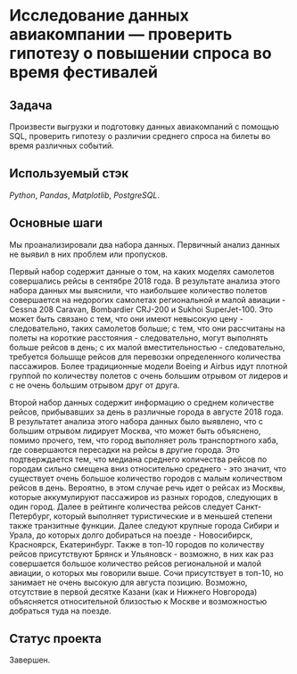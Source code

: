 # Исследование данных авиакомпании — проверить гипотезу о повышении спроса во время фестивалей


## Задача

Произвести выгрузки и подготовку данных авиакомпаний с помощью SQL, проверить гипотезу о различии среднего спроса на билеты во время различных событий.

## Используемый стэк
*Python*, *Pandas*, *Matplotlib*, *PostgreSQL*.

## Основные шаги

<p>Мы проанализировали два набора данных. Первичный анализ данных не выявил в них проблем или пропусков.
<p>Первый набор содержит данные о том, на каких моделях самолетов совершались рейсы в сентябре 2018 года. В результате анализа этого набора данных мы выяснили, что наибольшее количество полетов совершается на недорогих самолетах региональной и малой авиации - Cessna 208 Caravan, Bombardier CRJ-200 и Sukhoi SuperJet-100. Это может быть связано с тем, что они имеют невысокую цену - следовательно, таких самолетов больше; с тем, что они рассчитаны на полеты на короткие расстояния - следовательно, могут выполнять больше рейсов в день; с их малой вместительностью - следовательно, требуется большще рейсов для перевозки определенного количества пассажиров. Более традиционные модели Boeing и Airbus идут плотной группой по количеству полетов с очень большим отрывом от лидеров и с не очень большим отрывом друг от друга. 
<p>Второй набор данных содержит информацию о среднем количестве рейсов, прибывавших за день в различные города в августе 2018 года. В результатет анализа этого набора данных было выявлено, что с большим отрывом лидирует Москва, что может быть объяснено, помимо прочего, тем, что город выполняет роль транспортного хаба, где совершаются пересадки на рейсы в другие города. Это подтверждается тем, что медиана среднего количества рейсов по городам сильно смещена вниз относительно среднего - это значит, что существует очень большое количество городов с малым количеством рейсов в день. Вероятно, в этом случае речь идет о рейсах из Москвы, которые аккумулируют пассажиров из разных городов, следующих в один город. Далее в рейтинге количества рейсов следует Санкт-Петербург, который выполняет туристические и в меньшей степени также транзитные функции. Далее следуют крупные города Сибири и Урала, до которых долго добираться на поезде - Новосибирск, Красноярск, Екатеринбург. Также в топ-10 городов по количеству рейсов присутствуют Брянск и Ульяновск - возможно, в них как раз совершается большое количество рейсов региональной и малой авиации, о которых мы говорили выше. Сочи присутствует в топ-10, но занимает не очень высокую для августа позицию.
Возможно, отсутствие в первой десятке Казани (как и Нижнего Новгорода) объясняется относительной близостью к Москве и возможностью добраться туда на поезде.

## Статус проекта

Завершен.
